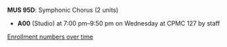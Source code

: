 **MUS 95D**: Symphonic Chorus (2 units)

- **A00** (Studio) at 7:00 pm–9:50 pm on Wednesday at CPMC 127 by staff

[Enrollment numbers over time](./MUS95D.tsv)
